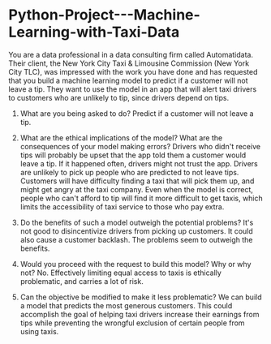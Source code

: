 # Python-Project---Machine-Learning-with-Taxi-Data

You are a data professional in a data consulting firm called Automatidata. Their client, the New York City Taxi & Limousine Commission (New York City TLC), was impressed with the work you have done and has requested that you build a machine learning model to predict if a customer will not leave a tip. They want to use the model in an app that will alert taxi drivers to customers who are unlikely to tip, since drivers depend on tips.

1. What are you being asked to do?
Predict if a customer will not leave a tip.

2. What are the ethical implications of the model? What are the consequences of your model making errors?
Drivers who didn't receive tips will probably be upset that the app told them a customer would leave a tip. If it happened often, drivers might not trust the app. Drivers are unlikely to pick up people who are predicted to not leave tips. Customers will have difficulty finding a taxi that will pick them up, and might get angry at the taxi company. Even when the model is correct, people who can't afford to tip will find it more difficult to get taxis, which limits the accessibility of taxi service to those who pay extra.

3. Do the benefits of such a model outweigh the potential problems?
It's not good to disincentivize drivers from picking up customers. It could also cause a customer backlash. The problems seem to outweigh the benefits.

4. Would you proceed with the request to build this model? Why or why not?
No. Effectively limiting equal access to taxis is ethically problematic, and carries a lot of risk.

5. Can the objective be modified to make it less problematic?
We can build a model that predicts the most generous customers. This could accomplish the goal of helping taxi drivers increase their earnings from tips while preventing the wrongful exclusion of certain people from using taxis.
